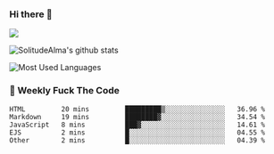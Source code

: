 ### Hi there 👋
<p>
  <a href="https://count.getloli.com/"><img src="https://count.getloli.com/get/@:solitudealma"></a>
</p>

![SolitudeAlma's github stats](https://github-readme-stats.vercel.app/api?username=solitudealma&show_icons=true&theme=radical)

![Most Used Languages](https://github-readme-stats.vercel.app/api/top-langs/?username=solitudealma&layout=compact&hide_border=true&theme=dark)
<!-- ![visitors](https://visitor-badge.glitch.me/badge?page_id=solitudealma.solitudealma.id) -->


### :dart: Weekly Fuck The Code

<!--START_SECTION:waka-->
```text
HTML         20 mins         █████████▒░░░░░░░░░░░░░░░   36.96 % 
Markdown     19 mins         ████████▓░░░░░░░░░░░░░░░░   34.54 % 
JavaScript   8 mins          ███▓░░░░░░░░░░░░░░░░░░░░░   14.61 % 
EJS          2 mins          █░░░░░░░░░░░░░░░░░░░░░░░░   04.55 % 
Other        2 mins          █░░░░░░░░░░░░░░░░░░░░░░░░   04.39 % 
```
<!--END_SECTION:waka-->
